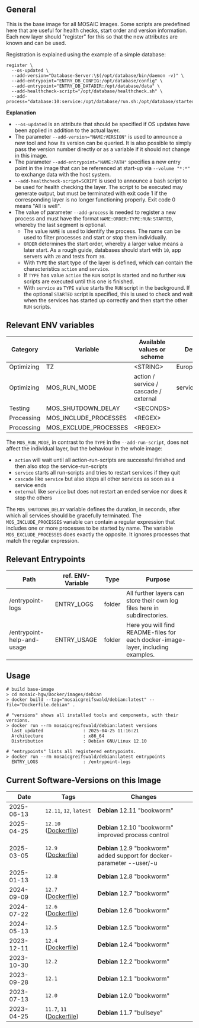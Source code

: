 ## General
This is the base image for all MOSAIC images.
Some scripts are predefined here that are useful for health checks, start order and version information.
Each new layer should "register" for this so that the new attributes are known and can be used.

Registration is explained using the example of a simple database:
```shell
register \
  --os-updated \
  --add-version="Database-Server:\$(/opt/database/bin/daemon -v)" \
  --add-entrypoint="ENTRY_DB_CONFIG:/opt/database/config" \
  --add-entrypoint="ENTRY_DB_DATADIR:/opt/database/data" \
  --add-healthcheck-script="/opt/database/healthcheck.sh" \
  --add-process="database:10:service:/opt/database/run.sh:/opt/database/started.sh"
```
**Explanation**<br>
- `--os-updated` is an attribute that should be specified if OS updates have been applied in addition to the actual layer.
- The parameter `--add-version="NAME:VERSION"` is used to announce a new tool and how its version can be queried. It is also possible to simply pass the version number directly or as a variable if it should not change in this image.
- The parameter `--add-entrypoint="NAME:PATH"` specifies a new entry point in the image that can be referenced at start-up via `--volume "*:*"` to exchange data with the host system.
- `--add-healthcheck-script=SCRIPT` is used to announce a bash script to be used for health checking the layer. The script to be executed may generate output, but must be terminated with exit code 1 if the corresponding layer is no longer functioning properly. Exit code 0 means "All is well".
- The value of parameter `--add-process` is needed to register a new process and must have the format `NAME:ORDER:TYPE:RUN:STARTED`, whereby the last segment is optional.
  - The value `NAME` is used to identify the process. The name can be used to filter processes and start or stop them individually.
  - `ORDER` determines the start order, whereby a larger value means a later start. As a rough guide, databases should start with `10`, app servers with `20` and tests from `30`.
  - With `TYPE` the start type of the layer is defined, which can contain the characteristics `action` and `service`.
  - If `TYPE` has value `action` the `RUN` script is started and no further `RUN` scripts are executed until this one is finished.
  - With `service` as `TYPE` value starts the `RUN` script in the background. If the optional `STARTED` script is specified, this is used to check and wait when the services has started up correctly and then start the other `RUN` scripts.


## Relevant ENV variables
| Category   | Variable              | Available values or scheme            | Default       |
|------------|-----------------------|---------------------------------------|---------------|
| Optimizing | TZ                    | \<STRING\>                            | Europe/Berlin |
| Optimizing | MOS_RUN_MODE          | action / service / cascade / external | service       |
| Testing    | MOS_SHUTDOWN_DELAY    | \<SECONDS\>                           |               |
| Processing | MOS_INCLUDE_PROCESSES | \<REGEX\>                             |               |
| Processing | MOS_EXCLUDE_PROCESSES | \<REGEX\>                             |               |

The `MOS_RUN_MODE`, in contrast to the `TYPE` in the `--add-run-script`, does not affect the individual layer, but the behaviour in the whole image:
- `action` will wait until all action-run-scripts are successful finished and then also stop the service-run-scripts
- `service` starts all run-scripts and tries to restart services if they quit
- `cascade` like `service` but also stops all other services as soon as a service ends
- `external` like `service` but does not restart an ended service nor does it stop the others

The `MOS_SHUTDOWN_DELAY` variable defines the duration, in seconds, after which all services should be gracefully terminated.
The `MOS_INCLUDE_PROCESSES` variable can contain a regular expression that includes one or more processes to be started by name.
The variable `MOS_EXCLUDE_PROCESSES` does exactly the opposite. It ignores processes that match the regular expression.

## Relevant Entrypoints
| Path                       | ref. ENV-Variable | Type   | Purpose                                                                          |
|----------------------------|-------------------|--------|----------------------------------------------------------------------------------|
| /entrypoint-logs           | ENTRY_LOGS        | folder | All further layers can store their own log files here in subdirectories.         |
| /entrypoint-help-and-usage | ENTRY_USAGE       | folder | Here you will find README-files for each docker-image-layer, including examples. |

## Usage
```shell
# build base-image
> cd mosaic-hgw/Docker/images/debian
> docker build --tag="mosaicgreifswald/debian:latest" --file="Dockerfile.debian" .

# "versions" shows all installed tools and components, with their versions.
> docker run --rm mosaicgreifswald/debian:latest versions
  last updated               : 2025-04-25 11:16:21
  Architecture               : x86_64
  Distribution               : Debian GNU/Linux 12.10
  
# "entrypoints" lists all registered entrypoints.
> docker run --rm mosaicgreifswald/debian:latest entrypoints
  ENTRY_LOGS                 : /entrypoint-logs
```

## Current Software-Versions on this Image
| Date               | Tags                                                                                                                                                              | Changes                                                                    |
|--------------------|---------------------------------------------------------------------------------------------------------------------------------------------------|----------------------------------------------------------------------------|
| 2025-06-13         | `12.11`, `12`, `latest`                                                                                                                           | **Debian** 12.11 "bookworm"                                                |
| 2025-04-25<br><br> | `12.10` ([Dockerfile](https://github.com/mosaic-hgw/Docker/blob/a370600c41ce8b19f2b0ed55be81a6aa3000cdf2/image/debian/Dockerfile.debian))<br><br> | **Debian** 12.10 "bookworm"<br>improved process control                    |
| 2025-03-05<br><br> | `12.9` ([Dockerfile](https://github.com/mosaic-hgw/Docker/blob/d5ee0894caa3033284d3caaf4d6373a8810cfb96/image/debian/Dockerfile.debian))<br><br>                  | **Debian** 12.9 "bookworm"<br>added support for docker-parameter --user/-u |
| 2025-01-13         | `12.8`                                                                                                                                                            | **Debian** 12.8 "bookworm"                                                 |
| 2024-09-09         | `12.7` ([Dockerfile](https://github.com/mosaic-hgw/Docker/blob/75e66a88eb961ca664eb754cb9c0c20ee9197c3d/image/debian/Dockerfile.debian))                          | **Debian** 12.7 "bookworm"                                                 |
| 2024-07-22         | `12.6` ([Dockerfile](https://github.com/mosaic-hgw/Docker/blob/d60333bba59fc8c1c6dbbcb3cad5b6180e3e5105/image/debian/Dockerfile.debian))                          | **Debian** 12.6 "bookworm"                                                 |
| 2024-05-13         | `12.5`                                                                                                                                                            | **Debian** 12.5 "bookworm"                                                 |
| 2023-12-11         | `12.4` ([Dockerfile](https://github.com/mosaic-hgw/Docker/blob/5981092ec91894fdcdc6961a79b3b45b2e141b1c/image/base/Dockerfile.base.deb))                          | **Debian** 12.4 "bookworm"                                                 |
| 2023-10-30         | `12.2`                                                                                                                                                            | **Debian** 12.2 "bookworm"                                                 |
| 2023-09-28         | `12.1`                                                                                                                                                            | **Debian** 12.1 "bookworm"                                                 |
| 2023-07-13         | `12.0`                                                                                                                                                            | **Debian** 12.0 "bookworm"                                                 |
| 2023-04-25         | `11.7`, `11` ([Dockerfile](https://github.com/mosaic-hgw/Docker/blob/2af37800a94baed6dff61d6533c499dfb42cd545/image/base/Dockerfile.base.deb))                    | **Debian** 11.7 "bullseye"                                                 |
